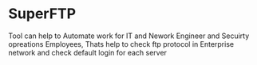 # SuperFTP
Tool can help to Automate work for IT and Nework Engineer and Secuirty opreations Employees, Thats help to check ftp protocol in Enterprise network and check default login for each server 
